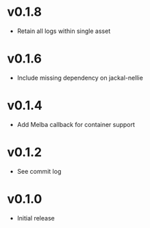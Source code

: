 # v0.1.8
* Retain all logs within single asset

# v0.1.6
* Include missing dependency on jackal-nellie

# v0.1.4
* Add Melba callback for container support

# v0.1.2
* See commit log

# v0.1.0
* Initial release
